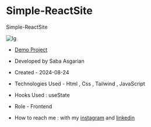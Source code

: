 # Simple-ReactSite
 Simple-ReactSite





![lg](https://github.com/user-attachments/assets/86541bd8-a8e3-41f8-a3a3-16b3573a2893)









- [Demo Project]()

- Developed by Saba Asgarian

- Created - 2024-08-24

- Technologies Used - Html , Css , Tailwind , JavaScript

- Hooks Used : useState 

- Role - Frontend

- How to reach me : with my [instagram](https://www.instagram.com/saba_asgarian_web?igsh=M2Z2dTU3cHFmeW1o&utm_source=qr) and [linkedin](https://www.linkedin.com/in/saba-asgarian-69161088?utm_source=share&utm_campaign=share_via&utm_content=profile&utm_medium=ios_app) 

